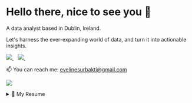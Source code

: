 <h1 align='left'>
Hello there, nice to see you 👋 
</h1>

<p align='left'>
A data analyst based in Dublin, Ireland.
  </p>
<p align='left'>
  Let's harness the ever-expanding world of data, and turn it into actionable insights.
</p>

<p align='left'>
  <a href="https://rpubs.com/evelinesurbakti">
    <img src="https://img.shields.io/badge/r-%23276DC3.svg?&style=for-the-badge&logo=r&logoColor=white" />
  </a>&nbsp;&nbsp;
  <a href="https://www.linkedin.com/in/evelinesurbakti/">
    <img src="https://img.shields.io/badge/linkedin-%230077B5.svg?&style=for-the-badge&logo=linkedin&logoColor=white" />
  </a>&nbsp;&nbsp;

<p align='left'>
  📫 You can reach me: <a href='mailto: evelinesurbakti@gmail.com'>evelinesurbakti@gmail.com</a>
</p>
<p align='left'>
  <a href="#"><img src="https://badges.pufler.dev/visits/evelinesurbakti/evelinesurbakti"></a>
</p>

<details>
  <summary>📃 My Resume</summary>

## Education & Experience
- 👨‍💻 **Data Analyst**\
📆 2022 - Present\
📍 **Autodesk** - Dublin, Ireland
  
- 👨‍💻 **Research Project Lead**\
📆 2021 - 2022\
📍 **Data Sciences** - Dublin, Ireland
  
- 📖 **MSc in Data and Computational Science**\
📆 2019 - 2020\
📍 **University College Dublin** - Dublin, Ireland

- 👨‍💻 **Business Analyst**\
📆 2016 - 2019\
📍 **Bank Central Asia** - Jakarta, Indonesia

- 📖 **BSc in Industrial Engineering**\
📆 2012 - 2016\
📍 **President University** - Bekasi, Indonesia
</details>


<!--
**evelinesurbakti/evelinesurbakti** is a ✨ _special_ ✨ repository because its `README.md` (this file) appears on your GitHub profile.

Here are some ideas to get you started:

- 🔭 I’m currently working on ...
- 🌱 I’m currently learning ...
- 👯 I’m looking to collaborate on ...
- 🤔 I’m looking for help with ...
- 💬 Ask me about ...
- 📫 How to reach me: ...
- 😄 Pronouns: ...
- ⚡ Fun fact: ...
--


Buy me a coffee if you want to have an hour discussion with me

<a href="https://www.buymeacoffee.com/evelinesurbakti" target="_blank"><img src="https://cdn.buymeacoffee.com/buttons/v2/arial-yellow.png" alt="Buy Me A Coffee" style="height: 60px !important;width: 217px !important;" ></a>

>
